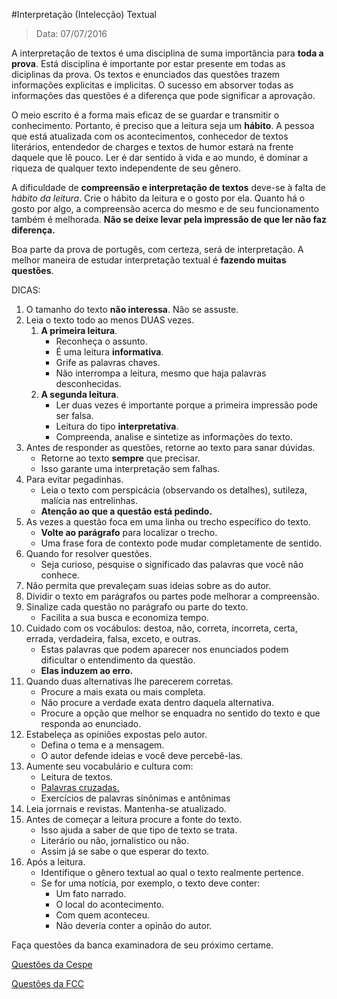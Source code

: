 #Interpretação (Intelecção) Textual 
> Data: 07/07/2016

A interpretação de textos é uma disciplina de suma importância para **toda a prova**.
Está disciplina é importante por estar presente em todas as diciplinas da prova.
Os textos e enunciados das questões trazem informações explicitas e implicitas.
O sucesso em absorver todas as informações das questões é a diferença que pode significar a aprovação.

O meio escrito é a forma mais eficaz de se guardar e transmitir o conhecimento.
Portanto, é preciso que a leitura seja um **hábito**.
A pessoa que está atualizada com os acontecimentos, conhecedor de textos literários, entendedor de charges e textos de humor estará na frente daquele que lê pouco.
Ler é dar sentido à vida e ao mundo, é dominar a riqueza de qualquer texto independente de seu gênero.

A dificuldade de **compreensão e interpretação de textos** deve-se à falta de *hábito da leitura*.
Crie o hábito da leitura e o gosto por ela.
Quanto há o gosto por algo, a compreensão acerca do mesmo e de seu funcionamento também é melhorada.
**Não se deixe levar pela impressão de que ler não faz diferença.**

Boa parte da prova de portugês, com certeza, será de interpretação.
A melhor maneira de estudar interpretação textual é **fazendo muitas questões**.

DICAS:

1. O tamanho do texto **não interessa**. Não se assuste.
1. Leia o texto todo ao menos DUAS vezes.
    1. **A primeira leitura**.
        * Reconheça o assunto.
        * É uma leitura **informativa**.
        * Grife as palavras chaves.
        * Não interrompa a leitura, mesmo que haja palavras desconhecidas.
    1. **A segunda leitura**.
        * Ler duas  vezes é importante porque a primeira impressão pode ser falsa.
        * Leitura do tipo **interpretativa**.
        * Compreenda, analise e sintetize as informações do texto.
1. Antes de responder as questões, retorne ao texto para sanar dúvidas.
    * Retorne ao texto **sempre** que precisar.
    * Isso garante uma interpretação sem falhas.
1. Para evitar pegadinhas.
    * Leia o texto com perspicácia (observando os detalhes), sutileza, malícia nas entrelinhas.
    * **Atenção ao que a questão está pedindo.**
1. As vezes a questão foca em uma linha ou trecho específico do texto.
    * **Volte ao parágrafo** para localizar o trecho.
    * Uma frase fora de contexto pode mudar completamente de sentido.
1. Quando for resolver questões.
    * Seja curioso, pesquise o significado das palavras que você não conhece.
1. Não permita que prevaleçam suas ideias sobre as do autor.
1. Dividir o texto em parágrafos ou partes pode melhorar a compreensão.
1. Sinalize cada questão no parágrafo ou parte do texto.
    * Facilita a sua busca e economiza tempo.
1. Cuidado com os vocábulos: destoa, não, correta, incorreta, certa, errada, verdadeira, falsa, exceto, e outras.
    * Estas palavras que podem aparecer nos enunciados podem dificultar o entendimento da questão.
    * **Elas induzem ao erro.**
1. Quando duas alternativas lhe parecerem corretas.
    * Procure a mais exata ou mais completa.
    * Não procure a verdade exata dentro daquela alternativa.
    * Procure a opção que melhor se enquadra no sentido do texto e que responda ao enunciado.
1. Estabeleça as opiniões expostas pelo autor.
    * Defina o tema e a mensagem.
    * O autor defende ideias e você deve percebê-las.
1. Aumente seu vocabulário e cultura com:
    * Leitura de textos.
    * [Palavras cruzadas.](http://www.sopalavrascruzadas.com.br) 
    * Exercícios de palavras sinônimas e antônimas
1. Leia jorrnais e revistas. Mantenha-se atualizado.
1. Antes de começar a leitura procure a fonte do texto.
    * Isso ajuda a saber de que tipo de texto se trata.
    * Literário ou não, jornalistico ou não.
    * Assim já se sabe o que esperar do texto.
1. Após a leitura.
    * Identifique o gênero textual ao qual o texto realmente pertence.
    * Se for uma notícia, por exemplo, o texto deve conter:
        * Um fato narrado.
        * O local do acontecimento.
        * Com quem aconteceu.
        * Não deveria conter a opinão do autor.

Faça questões da banca examinadora de seu próximo certame.

[Questões da Cespe](http://www.qconcursos.com/questoes-de-concurso/questoes/search?nao_resolvidas=true&organizadora=2&disciplina=1&assunto=14655)

[Questões da FCC](http://www.qconcursos.com/questoes-de-concurso/questoes/search?nao_resolvidas=true&organizadora=1&disciplina=1&assunto=14655)
